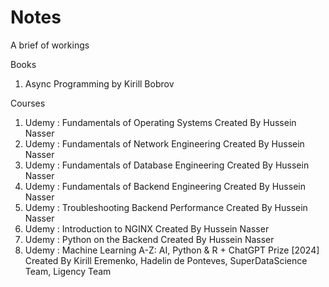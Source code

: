 # Notes

A brief of workings

Books
1. Async Programming by Kirill Bobrov


Courses
1. Udemy : Fundamentals of Operating Systems Created By Hussein Nasser
2. Udemy : Fundamentals of Network Engineering Created By Hussein Nasser
3. Udemy : Fundamentals of Database Engineering Created By Hussein Nasser
4. Udemy : Fundamentals of Backend Engineering Created By Hussein Nasser
5. Udemy : Troubleshooting Backend Performance Created By Hussein Nasser
6. Udemy : Introduction to NGINX Created By Hussein Nasser
7. Udemy : Python on the Backend Created By Hussein Nasser
8. Udemy : Machine Learning A-Z: AI, Python & R + ChatGPT Prize [2024] Created By Kirill Eremenko, Hadelin de Ponteves, SuperDataScience Team, Ligency Team